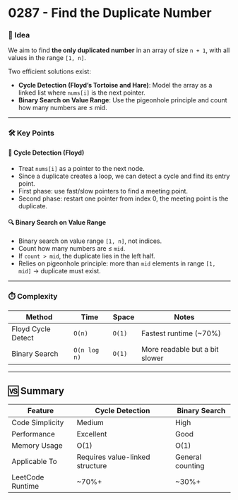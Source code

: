 # 0287 - Find the Duplicate Number

### 🧠 Idea  
We aim to find **the only duplicated number** in an array of size `n + 1`, with all values in the range `[1, n]`.

Two efficient solutions exist:  
- **Cycle Detection (Floyd’s Tortoise and Hare)**: Model the array as a linked list where `nums[i]` is the next pointer.  
- **Binary Search on Value Range**: Use the pigeonhole principle and count how many numbers are ≤ mid.

---

### 🛠️ Key Points  

#### 🐢 Cycle Detection (Floyd)  
- Treat `nums[i]` as a pointer to the next node.  
- Since a duplicate creates a loop, we can detect a cycle and find its entry point.  
- First phase: use fast/slow pointers to find a meeting point.  
- Second phase: restart one pointer from index 0, the meeting point is the duplicate.

#### 🔍 Binary Search on Value Range  
- Binary search on value range `[1, n]`, not indices.  
- Count how many numbers are ≤ `mid`.  
- If `count > mid`, the duplicate lies in the left half.  
- Relies on pigeonhole principle: more than `mid` elements in range `[1, mid]` → duplicate must exist.

---

### ⏱️ Complexity  

| Method              | Time            | Space   | Notes                          |
|---------------------|------------------|---------|---------------------------------|
| Floyd Cycle Detect  | `O(n)`          | `O(1)`  | Fastest runtime (~70%)         |
| Binary Search       | `O(n log n)`    | `O(1)`  | More readable but a bit slower |

---

## 🆚 Summary

| Feature            | Cycle Detection       | Binary Search           |
|--------------------|------------------------|--------------------------|
| Code Simplicity    | Medium                 | High                     |
| Performance        | Excellent              | Good                     |
| Memory Usage       | O(1)                   | O(1)                     |
| Applicable To      | Requires value-linked structure | General counting |
| LeetCode Runtime   | ~70%+                  | ~30%+                    |
